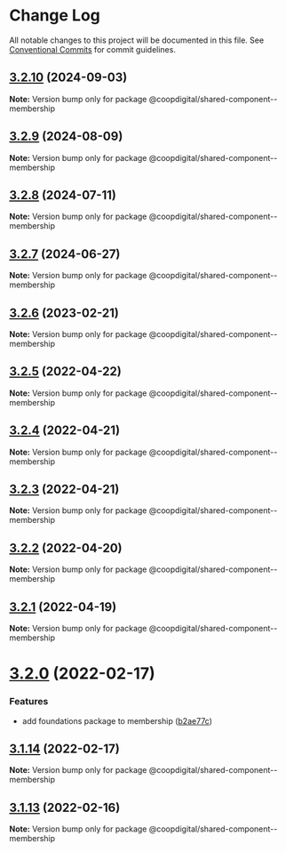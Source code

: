 # Change Log

All notable changes to this project will be documented in this file.
See [Conventional Commits](https://conventionalcommits.org) for commit guidelines.

## [3.2.10](https://github.com/coopdigital/coop-frontend/compare/@coopdigital/shared-component--membership@3.2.9...@coopdigital/shared-component--membership@3.2.10) (2024-09-03)

**Note:** Version bump only for package @coopdigital/shared-component--membership





## [3.2.9](https://github.com/coopdigital/coop-frontend/compare/@coopdigital/shared-component--membership@3.2.8...@coopdigital/shared-component--membership@3.2.9) (2024-08-09)

**Note:** Version bump only for package @coopdigital/shared-component--membership





## [3.2.8](https://github.com/coopdigital/coop-frontend/compare/@coopdigital/shared-component--membership@3.2.7...@coopdigital/shared-component--membership@3.2.8) (2024-07-11)

**Note:** Version bump only for package @coopdigital/shared-component--membership





## [3.2.7](https://github.com/coopdigital/coop-frontend/compare/@coopdigital/shared-component--membership@3.2.6...@coopdigital/shared-component--membership@3.2.7) (2024-06-27)

**Note:** Version bump only for package @coopdigital/shared-component--membership





## [3.2.6](https://github.com/coopdigital/coop-frontend/compare/@coopdigital/shared-component--membership@3.2.5...@coopdigital/shared-component--membership@3.2.6) (2023-02-21)

**Note:** Version bump only for package @coopdigital/shared-component--membership





## [3.2.5](https://github.com/coopdigital/coop-frontend/compare/@coopdigital/shared-component--membership@3.2.4...@coopdigital/shared-component--membership@3.2.5) (2022-04-22)

**Note:** Version bump only for package @coopdigital/shared-component--membership





## [3.2.4](https://github.com/coopdigital/coop-frontend/compare/@coopdigital/shared-component--membership@3.2.3...@coopdigital/shared-component--membership@3.2.4) (2022-04-21)

**Note:** Version bump only for package @coopdigital/shared-component--membership





## [3.2.3](https://github.com/coopdigital/coop-frontend/compare/@coopdigital/shared-component--membership@3.2.2...@coopdigital/shared-component--membership@3.2.3) (2022-04-21)

**Note:** Version bump only for package @coopdigital/shared-component--membership





## [3.2.2](https://github.com/coopdigital/coop-frontend/compare/@coopdigital/shared-component--membership@3.2.1...@coopdigital/shared-component--membership@3.2.2) (2022-04-20)

**Note:** Version bump only for package @coopdigital/shared-component--membership





## [3.2.1](https://github.com/coopdigital/coop-frontend/compare/@coopdigital/shared-component--membership@3.2.0...@coopdigital/shared-component--membership@3.2.1) (2022-04-19)

**Note:** Version bump only for package @coopdigital/shared-component--membership





# [3.2.0](https://github.com/coopdigital/coop-frontend/compare/@coopdigital/shared-component--membership@3.1.14...@coopdigital/shared-component--membership@3.2.0) (2022-02-17)


### Features

* add foundations package to membership ([b2ae77c](https://github.com/coopdigital/coop-frontend/commit/b2ae77c1ef0c2d97dbbad4986e31214f02554b8c))





## [3.1.14](https://github.com/coopdigital/coop-frontend/compare/@coopdigital/shared-component--membership@3.1.13...@coopdigital/shared-component--membership@3.1.14) (2022-02-17)

**Note:** Version bump only for package @coopdigital/shared-component--membership





## [3.1.13](https://github.com/coopdigital/coop-frontend/compare/@coopdigital/shared-component--membership@3.1.12...@coopdigital/shared-component--membership@3.1.13) (2022-02-16)

**Note:** Version bump only for package @coopdigital/shared-component--membership
